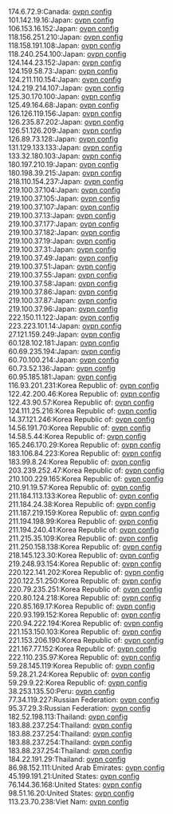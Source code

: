174.6.72.9:Canada: [ovpn config](vpn/174_6_72_9.ovpn)  
101.142.19.16:Japan: [ovpn config](vpn/101_142_19_16.ovpn)  
106.153.16.152:Japan: [ovpn config](vpn/106_153_16_152.ovpn)  
118.156.251.210:Japan: [ovpn config](vpn/118_156_251_210.ovpn)  
118.158.191.108:Japan: [ovpn config](vpn/118_158_191_108.ovpn)  
118.240.254.100:Japan: [ovpn config](vpn/118_240_254_100.ovpn)  
124.144.23.152:Japan: [ovpn config](vpn/124_144_23_152.ovpn)  
124.159.58.73:Japan: [ovpn config](vpn/124_159_58_73.ovpn)  
124.211.110.154:Japan: [ovpn config](vpn/124_211_110_154.ovpn)  
124.219.214.107:Japan: [ovpn config](vpn/124_219_214_107.ovpn)  
125.30.170.100:Japan: [ovpn config](vpn/125_30_170_100.ovpn)  
125.49.164.68:Japan: [ovpn config](vpn/125_49_164_68.ovpn)  
126.126.119.156:Japan: [ovpn config](vpn/126_126_119_156.ovpn)  
126.235.87.202:Japan: [ovpn config](vpn/126_235_87_202.ovpn)  
126.51.126.209:Japan: [ovpn config](vpn/126_51_126_209.ovpn)  
126.89.73.128:Japan: [ovpn config](vpn/126_89_73_128.ovpn)  
131.129.133.133:Japan: [ovpn config](vpn/131_129_133_133.ovpn)  
133.32.180.103:Japan: [ovpn config](vpn/133_32_180_103.ovpn)  
180.197.210.19:Japan: [ovpn config](vpn/180_197_210_19.ovpn)  
180.198.39.215:Japan: [ovpn config](vpn/180_198_39_215.ovpn)  
218.110.154.237:Japan: [ovpn config](vpn/218_110_154_237.ovpn)  
219.100.37.104:Japan: [ovpn config](vpn/219_100_37_104.ovpn)  
219.100.37.105:Japan: [ovpn config](vpn/219_100_37_105.ovpn)  
219.100.37.107:Japan: [ovpn config](vpn/219_100_37_107.ovpn)  
219.100.37.13:Japan: [ovpn config](vpn/219_100_37_13.ovpn)  
219.100.37.177:Japan: [ovpn config](vpn/219_100_37_177.ovpn)  
219.100.37.182:Japan: [ovpn config](vpn/219_100_37_182.ovpn)  
219.100.37.19:Japan: [ovpn config](vpn/219_100_37_19.ovpn)  
219.100.37.31:Japan: [ovpn config](vpn/219_100_37_31.ovpn)  
219.100.37.49:Japan: [ovpn config](vpn/219_100_37_49.ovpn)  
219.100.37.51:Japan: [ovpn config](vpn/219_100_37_51.ovpn)  
219.100.37.55:Japan: [ovpn config](vpn/219_100_37_55.ovpn)  
219.100.37.58:Japan: [ovpn config](vpn/219_100_37_58.ovpn)  
219.100.37.86:Japan: [ovpn config](vpn/219_100_37_86.ovpn)  
219.100.37.87:Japan: [ovpn config](vpn/219_100_37_87.ovpn)  
219.100.37.96:Japan: [ovpn config](vpn/219_100_37_96.ovpn)  
222.150.11.122:Japan: [ovpn config](vpn/222_150_11_122.ovpn)  
223.223.101.14:Japan: [ovpn config](vpn/223_223_101_14.ovpn)  
27.121.159.249:Japan: [ovpn config](vpn/27_121_159_249.ovpn)  
60.128.102.181:Japan: [ovpn config](vpn/60_128_102_181.ovpn)  
60.69.235.194:Japan: [ovpn config](vpn/60_69_235_194.ovpn)  
60.70.100.214:Japan: [ovpn config](vpn/60_70_100_214.ovpn)  
60.73.52.136:Japan: [ovpn config](vpn/60_73_52_136.ovpn)  
60.95.185.181:Japan: [ovpn config](vpn/60_95_185_181.ovpn)  
116.93.201.231:Korea Republic of: [ovpn config](vpn/116_93_201_231.ovpn)  
122.42.200.46:Korea Republic of: [ovpn config](vpn/122_42_200_46.ovpn)  
122.43.90.57:Korea Republic of: [ovpn config](vpn/122_43_90_57.ovpn)  
124.111.25.216:Korea Republic of: [ovpn config](vpn/124_111_25_216.ovpn)  
14.37.121.246:Korea Republic of: [ovpn config](vpn/14_37_121_246.ovpn)  
14.56.191.70:Korea Republic of: [ovpn config](vpn/14_56_191_70.ovpn)  
14.58.5.44:Korea Republic of: [ovpn config](vpn/14_58_5_44.ovpn)  
165.246.170.29:Korea Republic of: [ovpn config](vpn/165_246_170_29.ovpn)  
183.106.84.223:Korea Republic of: [ovpn config](vpn/183_106_84_223.ovpn)  
183.99.8.24:Korea Republic of: [ovpn config](vpn/183_99_8_24.ovpn)  
203.239.252.47:Korea Republic of: [ovpn config](vpn/203_239_252_47.ovpn)  
210.100.229.165:Korea Republic of: [ovpn config](vpn/210_100_229_165.ovpn)  
210.91.19.57:Korea Republic of: [ovpn config](vpn/210_91_19_57.ovpn)  
211.184.113.133:Korea Republic of: [ovpn config](vpn/211_184_113_133.ovpn)  
211.184.24.38:Korea Republic of: [ovpn config](vpn/211_184_24_38.ovpn)  
211.187.219.159:Korea Republic of: [ovpn config](vpn/211_187_219_159.ovpn)  
211.194.198.99:Korea Republic of: [ovpn config](vpn/211_194_198_99.ovpn)  
211.194.240.41:Korea Republic of: [ovpn config](vpn/211_194_240_41.ovpn)  
211.215.35.109:Korea Republic of: [ovpn config](vpn/211_215_35_109.ovpn)  
211.250.158.138:Korea Republic of: [ovpn config](vpn/211_250_158_138.ovpn)  
218.145.123.30:Korea Republic of: [ovpn config](vpn/218_145_123_30.ovpn)  
219.248.93.154:Korea Republic of: [ovpn config](vpn/219_248_93_154.ovpn)  
220.122.141.202:Korea Republic of: [ovpn config](vpn/220_122_141_202.ovpn)  
220.122.51.250:Korea Republic of: [ovpn config](vpn/220_122_51_250.ovpn)  
220.79.235.251:Korea Republic of: [ovpn config](vpn/220_79_235_251.ovpn)  
220.80.124.218:Korea Republic of: [ovpn config](vpn/220_80_124_218.ovpn)  
220.85.169.17:Korea Republic of: [ovpn config](vpn/220_85_169_17.ovpn)  
220.93.199.152:Korea Republic of: [ovpn config](vpn/220_93_199_152.ovpn)  
220.94.222.194:Korea Republic of: [ovpn config](vpn/220_94_222_194.ovpn)  
221.153.150.103:Korea Republic of: [ovpn config](vpn/221_153_150_103.ovpn)  
221.153.206.190:Korea Republic of: [ovpn config](vpn/221_153_206_190.ovpn)  
221.167.77.152:Korea Republic of: [ovpn config](vpn/221_167_77_152.ovpn)  
222.110.235.97:Korea Republic of: [ovpn config](vpn/222_110_235_97.ovpn)  
59.28.145.119:Korea Republic of: [ovpn config](vpn/59_28_145_119.ovpn)  
59.28.21.24:Korea Republic of: [ovpn config](vpn/59_28_21_24.ovpn)  
59.29.9.22:Korea Republic of: [ovpn config](vpn/59_29_9_22.ovpn)  
38.253.135.50:Peru: [ovpn config](vpn/38_253_135_50.ovpn)  
77.34.119.227:Russian Federation: [ovpn config](vpn/77_34_119_227.ovpn)  
95.37.29.3:Russian Federation: [ovpn config](vpn/95_37_29_3.ovpn)  
182.52.198.113:Thailand: [ovpn config](vpn/182_52_198_113.ovpn)  
183.88.237.254:Thailand: [ovpn config](vpn/183_88_237_254.ovpn)  
183.88.237.254:Thailand: [ovpn config](vpn/183_88_237_254.ovpn)  
183.88.237.254:Thailand: [ovpn config](vpn/183_88_237_254.ovpn)  
183.88.237.254:Thailand: [ovpn config](vpn/183_88_237_254.ovpn)  
184.22.191.29:Thailand: [ovpn config](vpn/184_22_191_29.ovpn)  
86.98.152.111:United Arab Emirates: [ovpn config](vpn/86_98_152_111.ovpn)  
45.199.191.21:United States: [ovpn config](vpn/45_199_191_21.ovpn)  
76.144.36.168:United States: [ovpn config](vpn/76_144_36_168.ovpn)  
98.51.16.20:United States: [ovpn config](vpn/98_51_16_20.ovpn)  
113.23.70.238:Viet Nam: [ovpn config](vpn/113_23_70_238.ovpn)  
